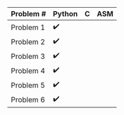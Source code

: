 | Problem # | Python | C | ASM |
| --- | --- | --- | --- |
| Problem 1 | :heavy_check_mark:  | |  |
| Problem 2 | :heavy_check_mark:  | |  |
| Problem 3 | :heavy_check_mark:  | |  |
| Problem 4 | :heavy_check_mark:  | |  |
| Problem 5 | :heavy_check_mark:  | |  |
| Problem 6 | :heavy_check_mark:  | |  |

